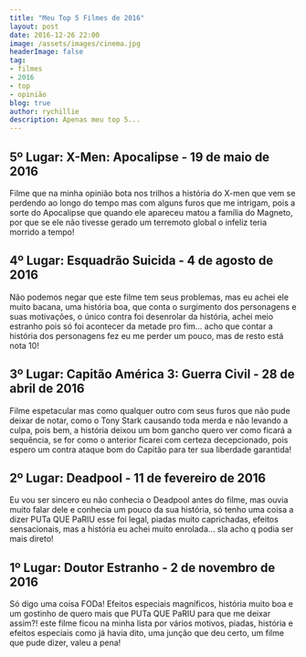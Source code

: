 ```yaml
---
title: "Meu Top 5 Filmes de 2016"
layout: post
date: 2016-12-26 22:00
image: /assets/images/cinema.jpg
headerImage: false
tag:
- filmes
- 2016
- top
- opinião
blog: true
author: rychillie
description: Apenas meu top 5...
---
```

<script async src="//pagead2.googlesyndication.com/pagead/js/adsbygoogle.js"></script>
<!-- Final_texto_okgnow -->
<ins class="adsbygoogle"
     style="display:block"
     data-ad-client="ca-pub-7837358846130941"
     data-ad-slot="9265933715"
     data-ad-format="auto"></ins>
<script>
(adsbygoogle = window.adsbygoogle || []).push({});
</script>

<h2>5º Lugar: X-Men: Apocalipse - 19 de maio de 2016</h2>
<p>Filme que na minha opinião bota nos trilhos a história do X-men que vem se perdendo ao longo do tempo mas com alguns furos que me intrigam, pois a sorte do Apocalipse que quando ele apareceu matou a família do Magneto, por que se ele não tivesse gerado um terremoto global o infeliz teria morrido a tempo!</p>

<h2>4º Lugar: Esquadrão Suicida - 4 de agosto de 2016</h2>
<p>Não podemos negar que este filme tem seus problemas, mas eu achei ele muito bacana, uma história boa, que conta o surgimento dos personagens e suas motivações, o único contra foi desenrolar da história, achei meio estranho pois só foi acontecer da metade pro fim… acho que contar a história dos personagens fez eu me perder um pouco, mas de resto está nota 10!</p>

<h2>3º Lugar: Capitão América 3: Guerra Civil - 28 de abril de 2016</h2>
<p>Filme espetacular mas como qualquer outro com seus furos que não pude deixar de notar, como o Tony Stark causando toda merda e não levando a culpa, pois bem, a história deixou um bom gancho quero ver como ficará a sequência, se for como o anterior ficarei com certeza decepcionado, pois espero um contra ataque bom do Capitão para ter sua liberdade garantida!</p>

<h2>2º Lugar: Deadpool - 11 de fevereiro de 2016</h2>
<p>Eu vou ser sincero eu não conhecia o Deadpool antes do filme, mas ouvia muito falar dele e conhecia um pouco da sua história, só tenho uma coisa a dizer PUTa QUE PaRIU esse foi legal, piadas muito caprichadas, efeitos sensacionais, mas a história eu achei muito enrolada… sla acho q podia ser mais direto!</p>

<h2>1º Lugar: Doutor Estranho - 2 de novembro de 2016</h2>
<p>Só digo uma coisa FODa! Efeitos especiais magníficos, história muito boa e um gostinho de quero mais que PUTa QUE PaRIU para que me deixar assim?! este filme ficou na minha lista por vários motivos, piadas, história e efeitos especiais como já havia dito, uma junção que deu certo, um filme que pude dizer, valeu a pena!</p>
